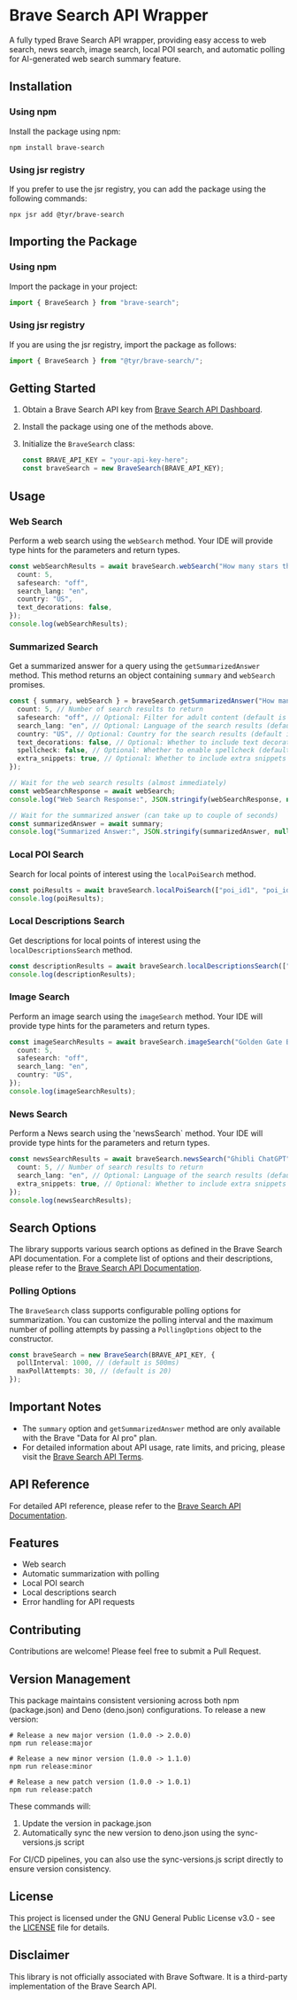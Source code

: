 # Brave Search API Wrapper

A fully typed Brave Search API wrapper, providing easy access to web search, news search, image search, local POI search, and automatic polling for AI-generated web search summary feature.

## Installation

### Using npm

Install the package using npm:

```shell
npm install brave-search
```

### Using jsr registry

If you prefer to use the jsr registry, you can add the package using the following commands:

```shell
npx jsr add @tyr/brave-search
```

## Importing the Package

### Using npm

Import the package in your project:

```typescript
import { BraveSearch } from "brave-search";
```

### Using jsr registry

If you are using the jsr registry, import the package as follows:

```typescript
import { BraveSearch } from "@tyr/brave-search/";
```

## Getting Started

1. Obtain a Brave Search API key from [Brave Search API Dashboard](https://api.search.brave.com/app/keys).

2. Install the package using one of the methods above.

3. Initialize the `BraveSearch` class:
   ```typescript
   const BRAVE_API_KEY = "your-api-key-here";
   const braveSearch = new BraveSearch(BRAVE_API_KEY);
   ```

## Usage

### Web Search

Perform a web search using the `webSearch` method. Your IDE will provide type hints for the parameters and return types.

```typescript
const webSearchResults = await braveSearch.webSearch("How many stars there are in our galaxy?", {
  count: 5,
  safesearch: "off",
  search_lang: "en",
  country: "US",
  text_decorations: false,
});
console.log(webSearchResults);
```

### Summarized Search

Get a summarized answer for a query using the `getSummarizedAnswer` method. This method returns an object containing `summary` and `webSearch` promises.

```typescript
const { summary, webSearch } = braveSearch.getSummarizedAnswer("How many stars there are in our galaxy?", {
  count: 5, // Number of search results to return
  safesearch: "off", // Optional: Filter for adult content (default is "moderate")
  search_lang: "en", // Optional: Language of the search results (default is "en")
  country: "US", // Optional: Country for the search results (default is "us")
  text_decorations: false, // Optional: Whether to include text decorations (default is true)
  spellcheck: false, // Optional: Whether to enable spellcheck (default is true)
  extra_snippets: true, // Optional: Whether to include extra snippets (default is false)
});

// Wait for the web search results (almost immediately)
const webSearchResponse = await webSearch;
console.log("Web Search Response:", JSON.stringify(webSearchResponse, null, 2));

// Wait for the summarized answer (can take up to couple of seconds)
const summarizedAnswer = await summary;
console.log("Summarized Answer:", JSON.stringify(summarizedAnswer, null, 2));
```

### Local POI Search

Search for local points of interest using the `localPoiSearch` method.

```typescript
const poiResults = await braveSearch.localPoiSearch(["poi_id1", "poi_id2"]);
console.log(poiResults);
```

### Local Descriptions Search

Get descriptions for local points of interest using the `localDescriptionsSearch` method.

```typescript
const descriptionResults = await braveSearch.localDescriptionsSearch(["poi_id1", "poi_id2"]);
console.log(descriptionResults);
```

### Image Search 

Perform an image search using the `imageSearch` method. Your IDE will provide type hints for the parameters and return types.

```typescript
const imageSearchResults = await braveSearch.imageSearch("Golden Gate Bridge", {
  count: 5,
  safesearch: "off",
  search_lang: "en",
  country: "US",
});
console.log(imageSearchResults);
```

### News Search

Perform a News search using the 'newsSearch` method. Your IDE will provide type hints for the parameters and return types.

```typescript
const newsSearchResults = await braveSearch.newsSearch("Ghibli ChatGPT", {
  count: 5, // Number of search results to return
  search_lang: "en", // Optional: Language of the search results (default is "en")
  extra_snippets: true, // Optional: Whether to include extra snippets (default is false)
});
console.log(newsSearchResults);
```

## Search Options

The library supports various search options as defined in the Brave Search API documentation. For a complete list of options and their descriptions, please refer to the [Brave Search API Documentation](https://api.search.brave.com/app/documentation/web-search/).

### Polling Options

The `BraveSearch` class supports configurable polling options for summarization. You can customize the polling interval and the maximum number of polling attempts by passing a `PollingOptions` object to the constructor.

```typescript
const braveSearch = new BraveSearch(BRAVE_API_KEY, {
  pollInterval: 1000, // (default is 500ms)
  maxPollAttempts: 30, // (default is 20)
});
```

## Important Notes

- The `summary` option and `getSummarizedAnswer` method are only available with the Brave "Data for AI pro" plan.
- For detailed information about API usage, rate limits, and pricing, please visit the [Brave Search API Terms](https://brave.com/search/api/).

## API Reference

For detailed API reference, please refer to the [Brave Search API Documentation](https://api.search.brave.com/app/documentation/web-search/).

## Features

- Web search
- Automatic summarization with polling
- Local POI search
- Local descriptions search
- Error handling for API requests

## Contributing

Contributions are welcome! Please feel free to submit a Pull Request.

## Version Management

This package maintains consistent versioning across both npm (package.json) and Deno (deno.json) configurations. To release a new version:

```shell
# Release a new major version (1.0.0 -> 2.0.0)
npm run release:major

# Release a new minor version (1.0.0 -> 1.1.0)
npm run release:minor

# Release a new patch version (1.0.0 -> 1.0.1)
npm run release:patch
```

These commands will:
1. Update the version in package.json
2. Automatically sync the new version to deno.json using the sync-versions.js script

For CI/CD pipelines, you can also use the sync-versions.js script directly to ensure version consistency.

## License

This project is licensed under the GNU General Public License v3.0 - see the [LICENSE](LICENSE) file for details.

## Disclaimer

This library is not officially associated with Brave Software. It is a third-party implementation of the Brave Search API.
